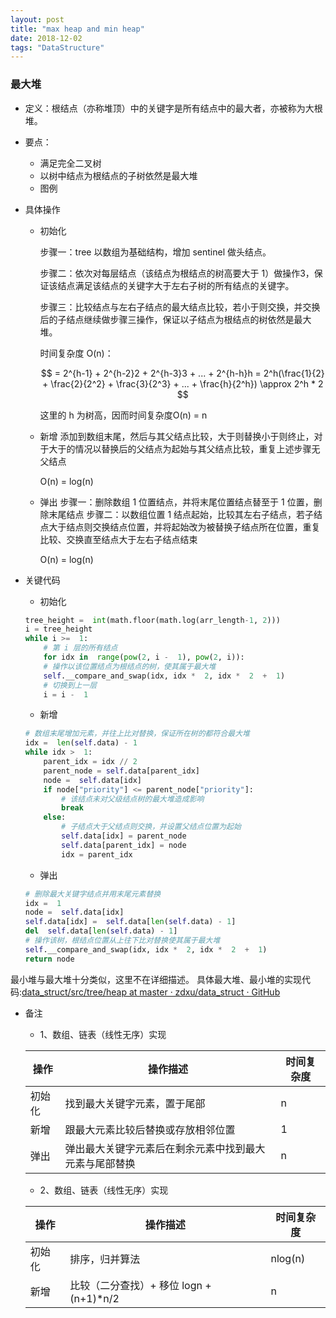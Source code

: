 ```yaml
---
layout: post
title: "max heap and min heap"
date: 2018-12-02
tags: "DataStructure"
---
```


<script type="text/javascript" src="http://cdn.mathjax.org/mathjax/latest/MathJax.js?config=default"></script>

### 最大堆

  - 定义：根结点（亦称堆顶）中的关键字是所有结点中的最大者，亦被称为大根堆。
  - 要点：
    - 满足完全二叉树
    - 以树中结点为根结点的子树依然是最大堆
    - 图例

  - 具体操作
    - 初始化

      步骤一：tree 以数组为基础结构，增加 sentinel 做头结点。

      步骤二：依次对每层结点（该结点为根结点的树高要大于 1）做操作3，保证该结点满足该结点的关键字大于左右子树的所有结点的关键字。

      步骤三：比较结点与左右子结点的最大结点比较，若小于则交换，并交换后的子结点继续做步骤三操作，保证以子结点为根结点的树依然是最大堆。

      时间复杂度 O(n)：

      $$
       = 2^{h-1} + 2^{h-2}2 + 2^{h-3}3 + ... + 2^{h-h}h
       = 2^h(\frac{1}{2} + \frac{2}{2^2} + \frac{3}{2^3} + ... + \frac{h}{2^h})
       \approx 2^h * 2
      $$

      这里的 h 为树高，因而时间复杂度O(n) = n

    - 新增
      添加到数组末尾，然后与其父结点比较，大于则替换小于则终止，对于大于的情况以替换后的父结点为起始与其父结点比较，重复上述步骤无父结点

      O(n) = log(n)
    - 弹出
      步骤一：删除数组 1 位置结点，并将末尾位置结点替至于 1 位置，删除末尾结点
      步骤二：以数组位置 1 结点起始，比较其左右子结点，若子结点大于结点则交换结点位置，并将起始改为被替换子结点所在位置，重复比较、交换直至结点大于左右子结点结束

      O(n) = log(n)

  - 关键代码
    - 初始化
    ```python
    tree_height =  int(math.floor(math.log(arr_length-1, 2)))
    i = tree_height
    while i >=  1:
        # 第 i 层的所有结点
        for idx in  range(pow(2, i -  1), pow(2, i)):
        # 操作以该位置结点为根结点的树，使其属于最大堆
        self.__compare_and_swap(idx, idx *  2, idx *  2  +  1)
        # 切换到上一层
        i = i -  1
    ```
    - 新增
    ```python
    # 数组末尾增加元素，并往上比对替换，保证所在树的都符合最大堆
    idx =  len(self.data) - 1
    while idx >  1:
        parent_idx = idx // 2
        parent_node = self.data[parent_idx]
        node =  self.data[idx]
        if node["priority"] <= parent_node["priority"]:
            # 该结点未对父级结点树的最大堆造成影响
            break
        else:
            # 子结点大于父结点则交换，并设置父结点位置为起始
            self.data[idx] = parent_node
            self.data[parent_idx] = node
            idx = parent_idx
    ```
    - 弹出
    ```python
    # 删除最大关键字结点并用末尾元素替换
    idx =  1
    node =  self.data[idx]
    self.data[idx] =  self.data[len(self.data) - 1]
    del  self.data[len(self.data) - 1]
    # 操作该树，根结点位置从上往下比对替换使其属于最大堆
    self.__compare_and_swap(idx, idx *  2, idx *  2  +  1)
    return node
    ```

最小堆与最大堆十分类似，这里不在详细描述。
具体最大堆、最小堆的实现代码:[data_struct/src/tree/heap at master · zdxu/data_struct · GitHub](https://github.com/zdxu/data_struct/tree/master/src/tree/heap)

- 备注
   - 1、数组、链表（线性无序）实现

   |操作|操作描述|时间复杂度
   |---|---|---
   |初始化|找到最大关键字元素，置于尾部|n
   |新增|跟最大元素比较后替换或存放相邻位置|1
   |弹出|弹出最大关键字元素后在剩余元素中找到最大元素与尾部替换|n

   - 2、数组、链表（线性无序）实现

   |操作|操作描述|时间复杂度
   |---|---|---
   |初始化|排序，归并算法|nlog(n)
   |新增|比较（二分查找）+ 移位 logn + (n+1)*n/2|n